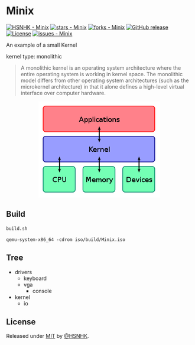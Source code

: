 # Minix

[![HSNHK - Minix](https://img.shields.io/static/v1?label=HSNHK&message=Minix&color=blue&logo=github)](https://github.com/HSNHK/Minix)
[![stars - Minix](https://img.shields.io/github/stars/HSNHK/Minix?style=social)](https://github.com/HSNHK/Minix)
[![forks - Minix](https://img.shields.io/github/forks/HSNHK/Minix?style=social)](https://github.com/HSNHK/Minix) [![GitHub release](https://img.shields.io/github/release/HSNHK/Minix?include_prereleases=&sort=semver)](https://github.com/HSNHK/Minix/releases/)
[![License](https://img.shields.io/badge/License-MIT-blue)](#license)
[![issues - Minix](https://img.shields.io/github/issues/HSNHK/Minix)](https://github.com/HSNHK/Minix/issues)

An example of a small Kernel

kernel type: monolithic

> A monolithic kernel is an operating system architecture where the entire operating system is working in kernel space. The monolithic model differs from other operating system architectures (such as the microkernel architecture) in that it alone defines a high-level virtual interface over computer hardware.

<p align="center">
<img src="./resources/images/Kernel.png">
</p>

## Build
```
build.sh 
```

```
qemu-system-x86_64 -cdrom iso/build/Minix.iso
```
## Tree
- drivers
    - keyboard
    - vga
        - console
- kernel
    - io

## License

Released under [MIT](/LICENSE) by [@HSNHK](https://github.com/HSNHK).
